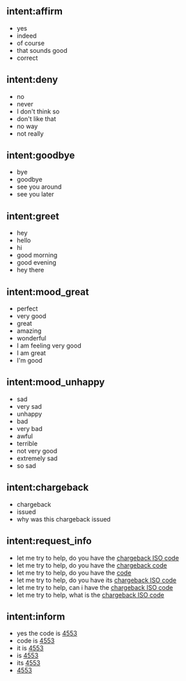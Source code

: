## intent:affirm
- yes
- indeed
- of course
- that sounds good
- correct

## intent:deny
- no
- never
- I don't think so
- don't like that
- no way
- not really

## intent:goodbye
- bye
- goodbye
- see you around
- see you later

## intent:greet
- hey
- hello
- hi
- good morning
- good evening
- hey there

## intent:mood_great
- perfect
- very good
- great
- amazing
- wonderful
- I am feeling very good
- I am great
- I'm good

## intent:mood_unhappy
- sad
- very sad
- unhappy
- bad
- very bad
- awful
- terrible
- not very good
- extremely sad
- so sad

## intent:chargeback
- chargeback
- issued
- why was this chargeback issued

## intent:request_info
- let me try to help, do you have the [chargeback ISO code](info)
- let me try to help, do you have the [chargeback code](info)
- let me try to help, do you have the [code](info)
- let me try to help, do you have its [chargeback ISO code](info)
- let me try to help, can i have the [chargeback ISO code](info)
- let me try to help, what is the [chargeback ISO code](info)

## intent:inform
- yes the code is [4553](chargebackcode)
- code is [4553](chargebackcode)
- it is [4553](chargebackcode)
- is [4553](chargebackcode)
- its [4553](chargebackcode)
- [4553](chargebackcode)


